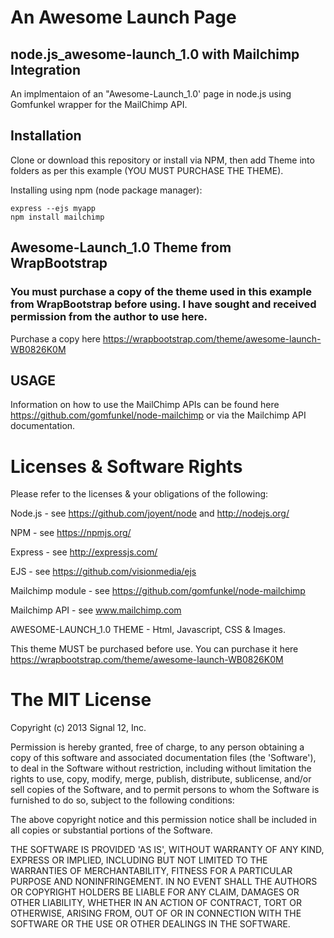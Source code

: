 # An Awesome Launch Page
## node.js_awesome-launch_1.0 with Mailchimp Integration
An implmentaion of an "Awesome-Launch_1.0' page in node.js using Gomfunkel wrapper for the MailChimp API.

## Installation
Clone or download this repository or install via NPM, then add Theme into folders as per this example (YOU MUST PURCHASE THE THEME).

Installing using npm (node package manager):

    express --ejs myapp
    npm install mailchimp

## Awesome-Launch_1.0 Theme from WrapBootstrap
### You must purchase a copy of the theme used in this example from WrapBootstrap before using.  I have sought and received permission from the author to use here.

Purchase a copy here https://wrapbootstrap.com/theme/awesome-launch-WB0826K0M


## USAGE
Information on how to use the MailChimp APIs can be found here https://github.com/gomfunkel/node-mailchimp or via the Mailchimp API documentation.


Licenses & Software Rights
===========================
Please refer to the licenses & your obligations of the following:

Node.js - see https://github.com/joyent/node and http://nodejs.org/

NPM - see https://npmjs.org/

Express - see http://expressjs.com/

EJS - see https://github.com/visionmedia/ejs

Mailchimp module - see https://github.com/gomfunkel/node-mailchimp

Mailchimp API - see www.mailchimp.com

AWESOME-LAUNCH_1.0 THEME - Html, Javascript, CSS & Images.

This theme MUST be purchased before use.  You can purchase it here https://wrapbootstrap.com/theme/awesome-launch-WB0826K0M


The MIT License
===============

Copyright (c) 2013 Signal 12, Inc.

Permission is hereby granted, free of charge, to any person obtaining
a copy of this software and associated documentation files (the
'Software'), to deal in the Software without restriction, including
without limitation the rights to use, copy, modify, merge, publish,
distribute, sublicense, and/or sell copies of the Software, and to
permit persons to whom the Software is furnished to do so, subject to
the following conditions:

The above copyright notice and this permission notice shall be
included in all copies or substantial portions of the Software.

THE SOFTWARE IS PROVIDED 'AS IS', WITHOUT WARRANTY OF ANY KIND,
EXPRESS OR IMPLIED, INCLUDING BUT NOT LIMITED TO THE WARRANTIES OF
MERCHANTABILITY, FITNESS FOR A PARTICULAR PURPOSE AND NONINFRINGEMENT.
IN NO EVENT SHALL THE AUTHORS OR COPYRIGHT HOLDERS BE LIABLE FOR ANY
CLAIM, DAMAGES OR OTHER LIABILITY, WHETHER IN AN ACTION OF CONTRACT,
TORT OR OTHERWISE, ARISING FROM, OUT OF OR IN CONNECTION WITH THE
SOFTWARE OR THE USE OR OTHER DEALINGS IN THE SOFTWARE.